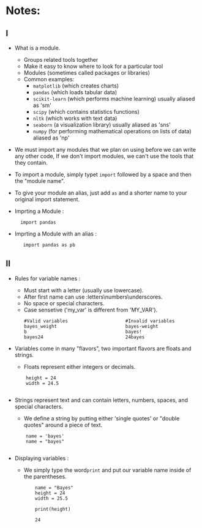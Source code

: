 # Notes:
## I
 - What is a module.
   - Groups related tools together
   - Make it easy to know where to look for a particular tool
   - Modules (sometimes called packages or libraries) 
   - Common examples:
     - `matplotlib` (which creates charts)  
     - `pandas` (which loads tabular data)
     - `scikit-learn` (which performs machine learning) usually aliased as 'sm'
     - `scipy` (which contains statistics functions) 
     - `nltk` (which works with text data)
     - `seaborn` (a visualization library) usually aliased as 'sns'
     - `numpy` (for performing mathematical operations on lists of data) aliased as 'np'
     
     
    
 - We must import any modules that we plan on using before we can write any other code, If we don't import modules, we can't use the tools that they contain.
 - To import a module, simply typet `import` followed by a space and then the "module name".
 - To give your module an alias, just add `as` and a shorter name to your original import statement.
  - Imprting a Module :
    ```
      import pandas
    ```
  - Imprting a Module with an alias :
    ```
       import pandas as pb
     ```
## II

- Rules for variable names :

  - Must start with a letter (usually use lowercase). 
  - After first name can use :letters\numbers\underscores.
  - No space or special characters.
  - Case sensetive ('my_var' is different from 'MY_VAR').
    ```
    #Valid variables                     #Invalid variables
    bayes_weight                         bayes-weight  
    b                                    bayes!
    bayes24                              24bayes
    ```
    
    
- Variables come in many "flavors", two important flavors are floats and strings. 
  - Floats represent either integers or decimals.
  
  ```
      height = 24
      width = 24.5
      
  ```
      
 - Strings represent text and can contain letters, numbers, spaces, and special characters.
    - We define a string by putting either 'single quotes' or "double quotes" around a piece of text.
    
    ``` 
        name = 'bayes'
        name = "bayes"
        
    ```
- Displaying variables :
  - We simply type the word`print` and put our variable name inside of the parentheses.
  
    ```
        name = "Bayes"
        height = 24
        width = 25.5
      
        print(height)
    ```
    
    ```
        24
    ```

